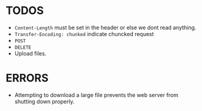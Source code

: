 # TODOS

- `Content-Length` must be set in the header or else we dont read anything.
- `Transfer-Encoding: chunked` indicate chuncked request
- `POST`
- `DELETE`
- Upload files.

# ERRORS

- Attempting to download a large file prevents the web server from shutting down properly.
